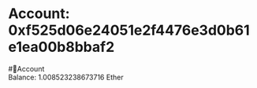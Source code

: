 
Account: 0xf525d06e24051e2f4476e3d0b61e1ea00b8bbaf2
===================================================
  
#📜Account  
Balance: 1.008523238673716 Ether